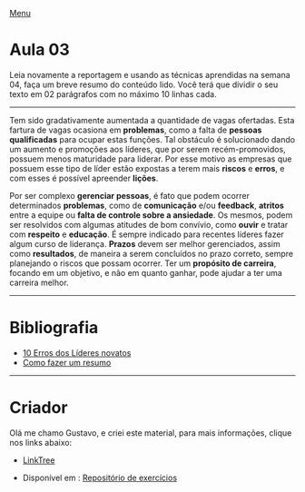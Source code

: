 [Menu](../README.md)

# Aula 03 

Leia novamente a reportagem e usando as técnicas aprendidas na semana 04, faça um breve resumo do conteúdo lido. Você terá que dividir o seu texto em 02 parágrafos com no máximo 10 linhas cada.  

---

Tem sido gradativamente aumentada a quantidade de vagas ofertadas. Esta fartura de vagas ocasiona em **problemas**, como a falta de **pessoas qualificadas** para ocupar estas funções. Tal obstáculo é solucionado dando  um aumento e promoções aos líderes, que por serem recém-promovidos, possuem menos maturidade para liderar. Por esse motivo as empresas que possuem esse tipo de líder estão expostas a terem mais **riscos** e **erros**, e com esses é possível apreender **lições**. 

Por ser complexo **gerenciar pessoas**, é fato que podem ocorrer determinados **problemas**, como de **comunicação** e/ou **feedback**, **atritos** entre a equipe ou **falta de controle sobre a ansiedade**. Os mesmos, podem ser resolvidos com algumas atitudes de bom convívio, como **ouvir** e tratar com  **respeito** e **educação**. É sempre indicado para recentes líderes fazer algum curso de liderança. **Prazos** devem ser melhor gerenciados, assim como **resultados**, de maneira a serem concluídos no prazo correto, sempre planejando o riscos que possam ocorrer. Ter um **propósito de carreira**, focando em um objetivo, e não em quanto ganhar, pode ajudar a  ter uma carreira melhor.

 

---

# Bibliografia

* [10 Erros dos Líderes novatos](https://exame.com/carreira/10-erros-dos-lideres-novatos/)
* [Como fazer um resumo](http://comunicare2009.blogspot.com/2009/05/como-fazer-um-resumo.html)

---

# Criador

Olá me chamo Gustavo, e criei este material, para mais informações, clique nos links abaixo:

* [LinkTree](https://www.linktree.com.br/gusleaooliveira)


* Disponível em : [Repositório de exercícios](https://gusleaooliveira.github.io/posts/)

